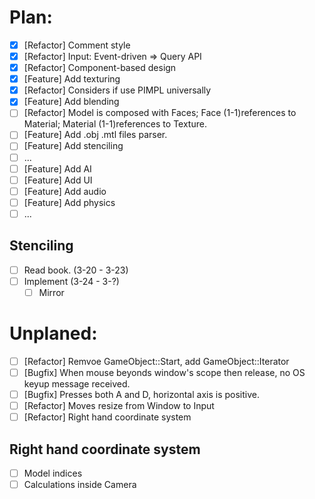 
# Plan:

- [x] [Refactor] Comment style
- [x] [Refactor] Input: Event-driven => Query API
- [x] [Refactor] Component-based design
- [x] [Feature] Add texturing
- [x] [Refactor] Considers if use PIMPL universally
- [x] [Feature] Add blending
- [ ] [Refactor] Model is composed with Faces; Face (1-1)references to Material; Material (1-1)references to Texture.
- [ ] [Feature] Add .obj .mtl files parser.
- [ ] [Feature] Add stenciling
- [ ] ...
- [ ] [Feature] Add AI
- [ ] [Feature] Add UI
- [ ] [Feature] Add audio
- [ ] [Feature] Add physics
- [ ] ...

## Stenciling
- [ ] Read book. (3-20 - 3-23)
- [ ] Implement (3-24 - 3-?)
  - [ ] Mirror 

# Unplaned:

- [ ] [Refactor] Remvoe GameObject::Start, add GameObject::Iterator 
- [ ] [Bugfix] When mouse beyonds window's scope then release, no OS keyup message received.
- [ ] [Bugfix] Presses both A and D, horizontal axis is positive.
- [ ] [Refactor] Moves resize from Window to Input
- [ ] [Refactor] Right hand coordinate system

## Right hand coordinate system

- [ ] Model indices
- [ ] Calculations inside Camera